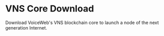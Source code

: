 # VNS Core Download

Download VoiceWeb's VNS blockchain core to launch a node of the next generation Internet.
